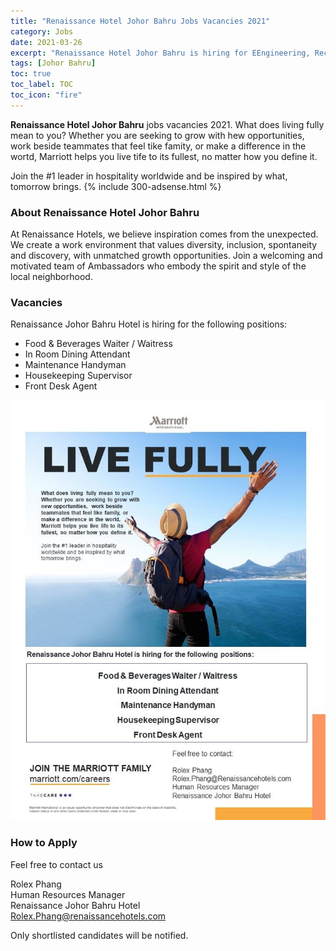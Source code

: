 ```yaml
---
title: "Renaissance Hotel Johor Bahru Jobs Vacancies 2021" 
category: Jobs 
date: 2021-03-26
excerpt: "Renaissance Hotel Johor Bahru is hiring for EEngineering, Reception, Laundry and Kitchen Department." 
tags: [Johor Bahru] 
toc: true 
toc_label: TOC
toc_icon: "fire" 
--- 
```

**Renaissance Hotel Johor Bahru** jobs vacancies 2021. What does living fully mean to you? Whether you are seeking to grow with hew opportunities, work beside teammates that feel tike famity, or make a difference in the wortd, Marriott helps you live tife to its fullest, no matter how you define it.

Join the #1 leader in hospitality worldwide and be inspired by what, tomorrow brings.
{% include 300-adsense.html %} 
### About Renaissance Hotel Johor Bahru
At Renaissance Hotels, we believe inspiration comes from the unexpected. We create a work environment that values diversity, inclusion, spontaneity and discovery, with unmatched growth opportunities. Join a welcoming and motivated team of Ambassadors who embody the spirit and style of the local neighborhood.

### Vacancies
Renaissance Johor Bahru Hotel is hiring for the following positions:

- Food & Beverages Waiter / Waitress
- In Room Dining Attendant
- Maintenance Handyman
- Housekeeping Supervisor
- Front Desk Agent

![Renaissance Hotel Johor Bahru Jobs 2021!](/assets/images/2021-03/renaissance-hotel-johor-bahru-jobs-vacancies-2021.jpg "Renaissance Hotel Johor Bahru Jobs 2021")

### How to Apply
Feel free to contact us

Rolex Phang<br/>
Human Resources Manager<br/>
Renaissance Johor Bahru Hotel<br/>
Rolex.Phang@renaissancehotels.com<br/>

Only shortlisted candidates will be notified. 